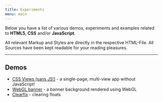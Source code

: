 ```yaml
---
title: Experiments
menu: main
---
```


Below you have a list of various demos, experiments and examples related to **HTML5**, **CSS** and/or **JavaScript**.

All relevant Markup and Styles are directly in the respective HTML-File. All Sources have been kept readable for your reading pleasures.

<hr>

## Demos

- [CSS Views (sans JS!)](/experiments/css-views.html) - a single-page, multi-view app without JavaScript!
- [WebGL banner](/experiments/webgl-banner.html) - a banner background rendered using WebGL
- [Clearfix](/experiments/clearfix.html) - clearing floats

